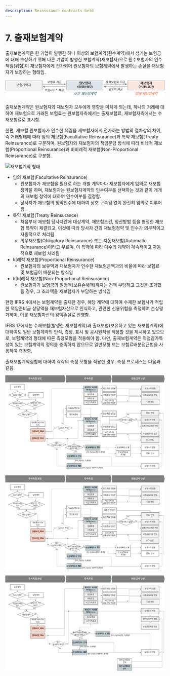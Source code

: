 ```yaml
---
description: Reinsurance contracts held
---
```


# 7. 출재보험계약

출재보험계약은 한 기업이 발행한 하나 이상의 보험계약(원수계약)에서 생기는 보험금에 대해 보상하기 위해 다른 기업이 발행한 보험계약(재보험자)으로 원수보험자의 인수 책임(위험)이 재보험자에게 전가되어 원보험자의 보험계약에서 발생하는 손실을 재보험자가 보장하는 형태임. &#x20;

![재보험계약 구조](../.gitbook/assets/그림7-1.png)

출재보험계약은 원보험자와 재보험자 모두에게 영향을 미치게 되는데, 하나의 거래에 대하여 재보험으로 거래된 보험료는 원보험자측에서는 출재보험료, 재보험자측에서는 수재보험료로 표시함.&#x20;

한편, 재보험 원보험자가 인수한 책임을 재보험자에게 전가하는 방법의 절차상의 차이, 즉 거래형태에 따라 임의 재보험(Facultative Reinsurance)과 특약 재보험(Treaty Reinsurance)로 구분하며, 원보험자와 재보험자의 책임분담 방식에 따라 비례적 재보험(Proportional Reinsurance)과 비비례적 재보험(Non-Proportional Reinsurance)로 구분함.&#x20;

![재보험계약 형태 ](../.gitbook/assets/그림7-2\_2.png)

* 임의 재보험(Facultative Reinsurance)
  * 원보험자가 재보험을 필요로 하는 개별 계약마다 재보험자에게 임의로 재보험 청약을 하며, 재보험자는 원보험자계약의 인수여부를 선택하는 것과 같이 개개의 재보험 청약에 대하여 인수여부를 결정함.&#x20;
  * 당사자가 재보험의 청약인수에 대하여 상호 구속됨 없이 완전히 임의로 이루어짐.&#x20;
* 특약 재보험(Treaty Reinsurance)
  * 처음부터 재보험 당사자간에 대상계약, 재보험조건, 청산방법 등을 협정한 재보험 특약이 체결되고, 이것에 따라 당사자 간의 재보험청약 및 인수가 의무적이고 자동적으로 처리됨&#x20;
  * 의무재보험(Obligatory Reinsurance) 또는 자동재보험(Automatic Reinsurance)이라고 부르며, 이 특약에 따라 다수의 계약이 계속적이고 자동적으로 재보험 처리됨&#x20;
* 비례적 재보험(Proportional Reinsurance)
  * 원보험자의 보유액과 재보험자가 인수한 재보험금액과의 비율에 따라 보험료 및 보험금이 배분되는 방식임&#x20;
* 비비례적 재보험(Non-Proportional Reinsurance)
  * 원보험자가 보험금의 일정액(보유손해액)까지는 전액 부담하고 그것을 초과했을 경우, 그 초과액을 재보험자가 부담하는 방식임&#x20;

현행 IFRS 4에서는 보험계약을 출재한 경우, 해당 계약에 대하여 수재한 보험사가 적립한 책임준비금 상당액을 재보험자산으로 인식하고, 관련한 신용위험을 측정하여 손상평가하며, 이를 재보험자산의 감액손실로 반영함.&#x20;

&#x20;IFRS 17에서는 수재보험(발생한 재보험계약)과 출재보험(보유하고 있는 재보험계약)에 대하여도 일반 보험계약의 인식, 측정, 표시 및 공시원칙을 적용할 것을 제시하고 있으므로, 보험계약의 형태에 따른 측정모형을 적용해야 함. 다만, 출재보험계약은 직접참가특성이 있는 보험계약의 정의를 충족하지 않으므로 일반모형 또는 보험료배분접근법을 사용하여 측정함.

출재보험계약집합에 대하여 각각의 측정 모형을 적용한 경우, 측정 프로세스는 다음과 같음.&#x20;

![출재보험계약집합 일반모형\_Non Par 적용 프로세스](../.gitbook/assets/그림7-3.png)

![출재보험계약집합 일반모형\_In Par 적용 프로세스](../.gitbook/assets/그림7-4.png)

![출재보험계약집합 보험료배분접근법 적용 프로세스](../.gitbook/assets/그림7-5.png)
